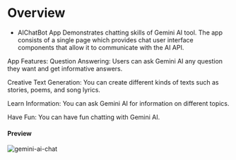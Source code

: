 #  Overview
*  AIChatBot App
  Demonstrates chatting skills of Gemini AI tool. The app consists of a single page which provides chat user interface components that allow it to communicate with the AI API. 

App Features:
Question Answering: Users can ask Gemini AI any question they want and get informative answers.

Creative Text Generation: You can create different kinds of texts such as stories, poems, and song lyrics.

Learn Information: You can ask Gemini AI for information on different topics.

Have Fun: You can have fun chatting with Gemini AI.
  
#### Preview


![gemini-ai-chat](https://github.com/omeryildirim01/AIChatBot/assets/17796968/b644dcae-dd29-404e-a424-04c691bbd48b)
